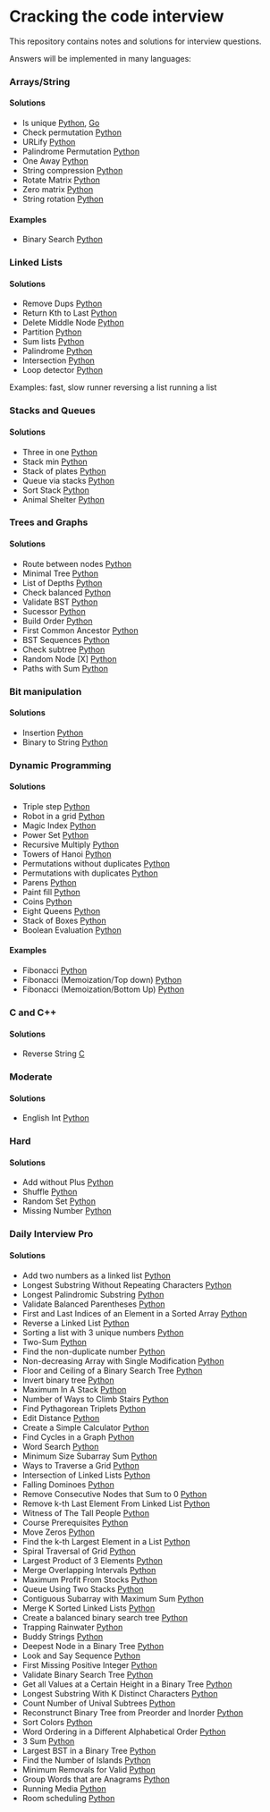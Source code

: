 Cracking the code interview
============================

This repository contains notes and solutions for interview questions.

Answers will be implemented in many languages:

### Arrays/String

#### Solutions

* Is unique
    [Python](./python/arrays_strings/question_1_1.py), [Go](./golang/array_strings/question_1_1.go)
* Check permutation
    [Python](./python/arrays_strings/question_1_2.py)
* URLify
    [Python](./python/arrays_strings/question_1_3.py)
* Palindrome Permutation
    [Python](./python/arrays_strings/question_1_4.py)
* One Away
    [Python](./python/arrays_strings/question_1_5.py)
* String compression
    [Python](./python/arrays_strings/question_1_6.py)
* Rotate Matrix
    [Python](./python/arrays_strings/question_1_7.py)
* Zero matrix
    [Python](./python/arrays_strings/question_1_8.py)
* String rotation
    [Python](./python/arrays_strings/question_1_9.py)


#### Examples

* Binary Search
    [Python](./python/arrays_strings/examples/binary_search.py)


### Linked Lists

#### Solutions

* Remove Dups
    [Python](./python/linked_lists/question_2_1.py)
* Return Kth to Last
    [Python](./python/linked_lists/question_2_2.py)
* Delete Middle Node
    [Python](./python/linked_lists/question_2_3.py)
* Partition
    [Python](./python/linked_lists/question_2_4.py)
* Sum lists
    [Python](./python/linked_lists/question_2_5.py)
* Palindrome
    [Python](./python/linked_lists/question_2_6.py)
* Intersection
    [Python](./python/linked_lists/question_2_7.py)
* Loop detector
    [Python](./python/linked_lists/question_2_8.py)


Examples:
    fast, slow runner
    reversing a list
    running a list


### Stacks and Queues

#### Solutions

* Three in one
    [Python](./python/stacks_queues/question_3_1.py)
* Stack min
    [Python](./python/stacks_queues/question_3_2.py)
* Stack of plates
    [Python](./python/stacks_queues/question_3_3.py)
* Queue via stacks
    [Python](./python/stacks_queues/question_3_4.py)
* Sort Stack
    [Python](./python/stacks_queues/question_3_5.py)
* Animal Shelter
    [Python](./python/stacks_queues/question_3_6.py)


### Trees and Graphs

#### Solutions

* Route between nodes
    [Python](./python/trees_graphs/question_4_1.py)
* Minimal Tree
    [Python](./python/trees_graphs/question_4_2.py)
* List of Depths
    [Python](./python/trees_graphs/question_4_3.py)
* Check balanced
    [Python](./python/trees_graphs/question_4_4.py)
* Validate BST
    [Python](./python/trees_graphs/question_4_5.py)
* Sucessor
    [Python](./python/trees_graphs/question_4_6.py)
* Build Order
    [Python](./python/trees_graphs/question_4_7.py)
* First Common Ancestor
    [Python](./python/trees_graphs/question_4_8.py)
* BST Sequences
    [Python](./python/trees_graphs/question_4_9.py)
* Check subtree
    [Python](./python/trees_graphs/question_4_10.py)
* Random Node [X]
    [Python](./python/trees_graphs/question_4_11.py)
* Paths with Sum
    [Python](./python/trees_graphs/question_4_12.py)

### Bit manipulation

#### Solutions

* Insertion
    [Python](./python/bit_manipulation/question_5_1.py)
* Binary to String
    [Python](./python/bit_manipulation/question_5_2.py)


### Dynamic Programming

#### Solutions

* Triple step
    [Python](./python/dynamic_programming/question_8_1.py)
* Robot in a grid
    [Python](./python/dynamic_programming/question_8_2.py)
* Magic Index
    [Python](./python/dynamic_programming/question_8_3.py)
* Power Set
    [Python](./python/dynamic_programming/question_8_4.py)
* Recursive Multiply
    [Python](./python/dynamic_programming/question_8_5.py)
* Towers of Hanoi
    [Python](./python/dynamic_programming/question_8_6.py)
* Permutations without duplicates
    [Python](./python/dynamic_programming/question_8_7.py)
* Permutations with duplicates
    [Python](./python/dynamic_programming/question_8_8.py)
* Parens
    [Python](./python/dynamic_programming/question_8_9.py)
* Paint fill
    [Python](./python/dynamic_programming/question_8_10.py)
* Coins
    [Python](./python/dynamic_programming/question_8_11.py)
* Eight Queens
    [Python](./python/dynamic_programming/question_8_12.py)
* Stack of Boxes
    [Python](./python/dynamic_programming/question_8_13.py)
* Boolean Evaluation
    [Python](./python/dynamic_programming/question_8_14.py)


#### Examples

* Fibonacci
    [Python](./python/dynamic_programming/examples/fibonacci.py)
* Fibonacci (Memoization/Top down)
    [Python](./python/dynamic_programming/examples/fibonacci_memoization.py)
* Fibonacci (Memoization/Bottom Up)
    [Python](./python/dynamic_programming/examples/fibonacci_bottom_up.py)



### C and C++

#### Solutions

* Reverse String
    [C](./c/c_cplus/question_12_2.c)


### Moderate

#### Solutions

* English Int
    [Python](./python/moderate/question_16_8.py)

### Hard

#### Solutions

* Add without Plus
    [Python](./python/hard/question_17_1.py)
* Shuffle
    [Python](./python/hard/question_17_2.py)
* Random Set
    [Python](./python/hard/question_17_3.py)
* Missing Number
    [Python](./python/hard/question_17_4.py)


### Daily Interview Pro

#### Solutions

* Add two numbers as a linked list
    [Python](./python/daily_interview_pro/202002/20200202.py)
* Longest Substring Without Repeating Characters
    [Python](./python/daily_interview_pro/202002/20200203.py)
* Longest Palindromic Substring
    [Python](./python/daily_interview_pro/202002/20200204.py)
* Validate Balanced Parentheses
    [Python](./python/daily_interview_pro/202002/20200205.py)
* First and Last Indices of an Element in a Sorted Array
    [Python](./python/daily_interview_pro/202002/20200206.py)
* Reverse a Linked List
    [Python](./python/daily_interview_pro/202002/20200207.py)
* Sorting a list with 3 unique numbers
    [Python](./python/daily_interview_pro/202002/20200208.py)
* Two-Sum
    [Python](./python/daily_interview_pro/202002/20200209.py)
* Find the non-duplicate number
    [Python](./python/daily_interview_pro/202002/20200210.py)
* Non-decreasing Array with Single Modification
    [Python](./python/daily_interview_pro/202002/20200211.py)
* Floor and Ceiling of a Binary Search Tree
    [Python](./python/daily_interview_pro/202002/20200212.py)
* Invert binary tree
    [Python](./python/daily_interview_pro/202002/20200213.py)
* Maximum In A Stack
    [Python](./python/daily_interview_pro/202002/20200214.py)
* Number of Ways to Climb Stairs
    [Python](./python/daily_interview_pro/202002/20200215.py)
* Find Pythagorean Triplets
    [Python](./python/daily_interview_pro/202002/20200216.py)
* Edit Distance
    [Python](./python/daily_interview_pro/202002/20200217.py)
* Create a Simple Calculator
    [Python](./python/daily_interview_pro/202002/20200218.py)
* Find Cycles in a Graph
    [Python](./python/daily_interview_pro/202002/20200219.py)
* Word Search
    [Python](./python/daily_interview_pro/202002/20200220.py)
* Minimum Size Subarray Sum
    [Python](./python/daily_interview_pro/202002/20200221.py)
* Ways to Traverse a Grid
    [Python](./python/daily_interview_pro/202002/20200222.py)
* Intersection of Linked Lists
    [Python](./python/daily_interview_pro/202002/20200223.py)
* Falling Dominoes
    [Python](./python/daily_interview_pro/202002/20200224.py)
* Remove Consecutive Nodes that Sum to 0
    [Python](./python/daily_interview_pro/202002/20200225.py)
* Remove k-th Last Element From Linked List
    [Python](./python/daily_interview_pro/202002/20200226.py)
* Witness of The Tall People
    [Python](./python/daily_interview_pro/202002/20200227.py)
* Course Prerequisites
    [Python](./python/daily_interview_pro/202002/20200228.py)
* Move Zeros
    [Python](./python/daily_interview_pro/202003/20200301.py)
* Find the k-th Largest Element in a List
    [Python](./python/daily_interview_pro/202003/20200302.py)
* Spiral Traversal of Grid
    [Python](./python/daily_interview_pro/202003/20200303.py)
* Largest Product of 3 Elements
    [Python](./python/daily_interview_pro/202003/20200304.py)
* Merge Overlapping Intervals
    [Python](./python/daily_interview_pro/202003/20200305.py)
* Maximum Profit From Stocks
    [Python](./python/daily_interview_pro/202003/20200306.py)
* Queue Using Two Stacks
    [Python](./python/daily_interview_pro/202003/20200307.py)
* Contiguous Subarray with Maximum Sum
    [Python](./python/daily_interview_pro/202003/20200308.py)
* Merge K Sorted Linked Lists
    [Python](./python/daily_interview_pro/202003/20200309.py)
* Create a balanced binary search tree
    [Python](./python/daily_interview_pro/202003/20200310.py)
* Trapping Rainwater
    [Python](./python/daily_interview_pro/202003/20200311.py)
* Buddy Strings
    [Python](./python/daily_interview_pro/202003/20200312.py)
* Deepest Node in a Binary Tree
    [Python](./python/daily_interview_pro/202003/20200313.py)
* Look and Say Sequence
    [Python](./python/daily_interview_pro/202003/20200314.py)
* First Missing Positive Integer
    [Python](./python/daily_interview_pro/202003/20200315.py)
* Validate Binary Search Tree
    [Python](./python/daily_interview_pro/202003/20200316.py)
* Get all Values at a Certain Height in a Binary Tree
    [Python](./python/daily_interview_pro/202003/20200317.py)
* Longest Substring With K Distinct Characters
    [Python](./python/daily_interview_pro/202003/20200318.py)
* Count Number of Unival Subtrees
    [Python](./python/daily_interview_pro/202003/20200319.py)
* Reconstrunct Binary Tree from Preorder and Inorder
    [Python](./python/daily_interview_pro/202003/20200320.py)
* Sort Colors
    [Python](./python/daily_interview_pro/202003/20200321.py)
* Word Ordering in a Different Alphabetical Order
    [Python](./python/daily_interview_pro/202003/20200322.py)
* 3 Sum
    [Python](./python/daily_interview_pro/202003/20200323.py)
* Largest BST in a Binary Tree
    [Python](./python/daily_interview_pro/202003/20200324.py)
* Find the Number of Islands
    [Python](./python/daily_interview_pro/202003/20200325.py)
* Minimum Removals for Valid
    [Python](./python/daily_interview_pro/202003/20200326.py)
* Group Words that are Anagrams
    [Python](./python/daily_interview_pro/202003/20200327.py)
* Running Media
    [Python](./python/daily_interview_pro/202003/20200328.py)
* Room scheduling
    [Python](./python/daily_interview_pro/202003/20200329.py)